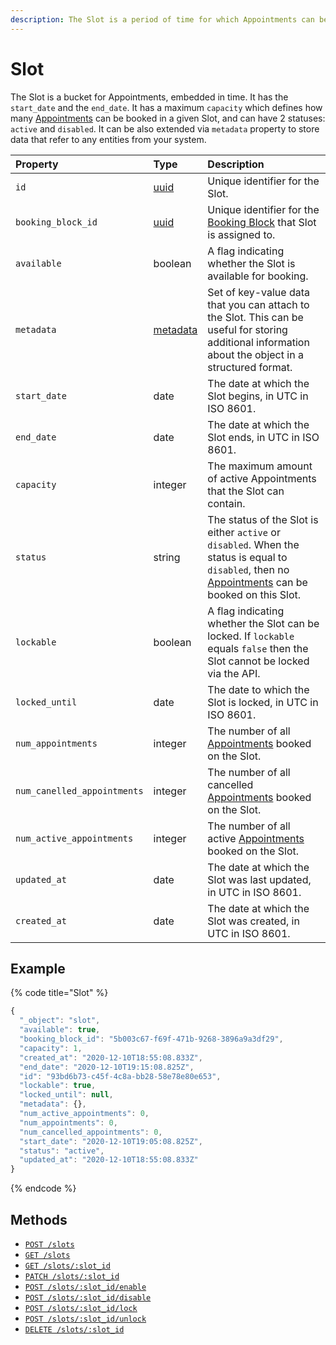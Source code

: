 ```yaml
---
description: The Slot is a period of time for which Appointments can be booked.
---
```


# Slot

The Slot is a bucket for Appointments, embedded in time. It has the `start_date` and the `end_date`. It has a maximum `capacity` which defines how many [Appointments](../appointment/) can be booked in a given Slot, and can have 2 statuses: `active` and `disabled`. It can be also extended via `metadata` property to store data that refer to any entities from your system.

| Property | Type | Description |
| :--- | :--- | :--- |
| `id` | [uuid](https://en.wikipedia.org/wiki/Universally_unique_identifier) | Unique identifier for the Slot. |
| `booking_block_id` | [uuid](https://en.wikipedia.org/wiki/Universally_unique_identifier) | Unique identifier for the [Booking Block](../booking-block/) that Slot is assigned to. |
| `available` | boolean | A flag indicating whether the Slot is available for booking. |
| `metadata` | [metadata](../../metadata.md) | Set of key-value data that you can attach to the Slot. This can be useful for storing additional information about the object in a structured format. |
| `start_date` | date | The date at which the Slot begins, in UTC in ISO 8601. |
| `end_date` | date | The date at which the Slot ends, in UTC in ISO 8601. |
| `capacity` | integer | The maximum amount of active Appointments that the Slot can contain. |
| `status` | string | The status of the Slot is either `active` or `disabled`. When the status is equal to `disabled`, then no [Appointments](../appointment/) can be booked on this Slot. |
| `lockable` | boolean | A flag indicating whether the Slot can be locked. If `lockable` equals `false` then the Slot cannot be locked via the API. |
| `locked_until` | date | The date to which the Slot is locked, in UTC in ISO 8601. |
| `num_appointments` | integer | The number of all [Appointments](../appointment/) booked on the Slot. |
| `num_canelled_appointments` | integer | The number of all cancelled [Appointments](../appointment/) booked on the Slot. |
| `num_active_appointments` | integer | The number of all active [Appointments](../appointment/) booked on the Slot. |
| `updated_at` | date | The date at which the Slot was last updated, in UTC in ISO 8601. |
| `created_at` | date | The date at which the Slot was created, in UTC in ISO 8601. |

## Example

{% code title="Slot" %}
```javascript
{
  "_object": "slot",
  "available": true,
  "booking_block_id": "5b003c67-f69f-471b-9268-3896a9a3df29",
  "capacity": 1,
  "created_at": "2020-12-10T18:55:08.833Z",
  "end_date": "2020-12-10T19:15:08.825Z",
  "id": "93bd6b73-c45f-4c8a-bb28-58e78e80e653",
  "lockable": true,
  "locked_until": null,
  "metadata": {},
  "num_active_appointments": 0,
  "num_appointments": 0,
  "num_cancelled_appointments": 0,
  "start_date": "2020-12-10T19:05:08.825Z",
  "status": "active",
  "updated_at": "2020-12-10T18:55:08.833Z"
}
```
{% endcode %}

## Methods

* [`POST /slots`](add-slots.md)
* [`GET /slots`](list-slots.md)
* [`GET /slots/:slot_id`](get-a-slot.md)
* [`PATCH /slots/:slot_id`](update-a-slot.md)
* [`POST /slots/:slot_id/enable`](enable-a-slot.md)
* [`POST /slots/:slot_id/disable`](disable-a-slot.md)
* [`POST /slots/:slot_id/lock`](lock-a-slot.md)
* [`POST /slots/:slot_id/unlock`](unlock-a-slot.md)
* [`DELETE /slots/:slot_id`](delete-a-slot.md)

